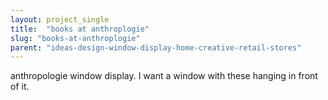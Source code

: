 ```yaml
---
layout: project_single
title:  "books at anthroplogie"
slug: "books-at-anthroplogie"
parent: "ideas-design-window-display-home-creative-retail-stores"
---
```

anthropologie window display. I want a window with these hanging in front of it.